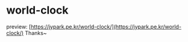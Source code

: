 # world-clock

preview: [https://jypark.pe.kr/world-clock/](https://jypark.pe.kr/world-clock/)
Thanks~
